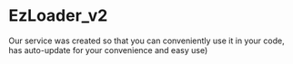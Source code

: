 # EzLoader_v2
Our service was created so that you can conveniently use it in your code, has auto-update for your convenience and easy use)
